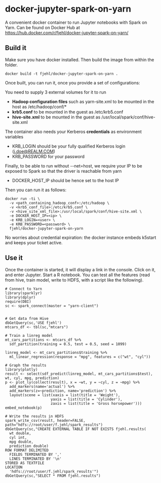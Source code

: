 # docker-jupyter-spark-on-yarn
A convenient docker container to run Jupyter notebooks with Spark on Yarn.
Can be found on Docker Hub at https://hub.docker.com/r/fjehl/docker-jupyter-spark-on-yarn/

## Build it

Make sure you have docker installed.
Then build the image from within the folder.

```
docker build -t fjehl/docker-jupyter-spark-on-yarn .
```

Once built, you can run it, once you provide a set of configurations:

You need to supply 3 external volumes for it to run

 - **Hadoop configuration files** such as yarn-site.xml to be mounted in the host as /etc/hadoop/conf/*
 - **krb5.conf** to be mounted in the guest as /etc/krb5.conf
 - **hive-site.xml** to be mounted in the guest as /usr/local/spark/conf/hive-site.xml

The container also needs your Kerberos **credentials** as environment variables
 - KRB_LOGIN should be your fully qualified Kerberos login (j.doe@REALM.COM)
 - KRB_PASSWORD for your password

Finally, to be able to run without --net=host, we require your IP to be exposed to Spark so that the driver is reachable from yarn
 - DOCKER_HOST_IP should be hence set to the host IP

Then you can run it as follows:

```
docker run -ti \
  -v <path_containing_hadoop_conf>:/etc/hadoop \
  -v <krb5_conf_file>:/etc/krb5.conf \
  -v <hive_site_xml_file>:/usr/local/spark/conf/hive-site.xml \
  -e DOCKER_HOST_IP=<ip> \
  -e KRB_LOGIN=<user> \
  -e KRB_PASSWORD=<password> \
  fjehl/docker-jupyter-spark-on-yarn
```
No worries about credential expiration: the docker instance embeds k5start and keeps your ticket active.

## Use it

Once the container is started, it will display a link in the console. Click on it, and enter Jupyter.
Start a R notebook.
You can test all the features (read from hive, train model, write to HDFS, with a script like the following).

```
# Connect to Yarn
library(sparklyr)
library(dplyr)
require(DBI)
sc <- spark_connect(master = "yarn-client")


# Get data from Hive
dbGetQuery(sc,'USE fjehl')
mtcars_df <- tbl(sc,"mtcars")

# Train a linreg model
mt_cars_partitions <- mtcars_df %>%
  sdf_partition(training = 0.5, test = 0.5, seed = 1099)

linreg_model <- mt_cars_partitions$training %>%
  ml_linear_regression(response = "mpg", features = c("wt", "cyl"))

# Graph the results
library(plotly)
result <- select(sdf_predict(linreg_model, mt_cars_partitions$test), wt, cyl, mpg, prediction)
p <- plot_ly(collect(result), x = ~wt, y = ~cyl, z = ~mpg) %>%
  add_markers(name='actual') %>%
  add_markers(z=~prediction, name='prediction') %>%
  layout(scene = list(xaxis = list(title = 'Weight'),
                     yaxis = list(title = 'Cylinder'),
                     zaxis = list(title = 'Gross horsepower')))
embed_notebook(p)

# Write the results in HDFS
spark_write_csv(result, header=FALSE, path="hdfs://root/user/f.jehl/spark_results")
dbGetQuery(sc,"CREATE EXTERNAL TABLE IF NOT EXISTS fjehl.results(
  wt double,
  cyl int,
  mpg double,
  prediction double)
ROW FORMAT DELIMITED
  FIELDS TERMINATED BY ','
  LINES TERMINATED BY '\n'
STORED AS TEXTFILE
LOCATION
  'hdfs://root/user/f.jehl/spark_results'")
dbGetQuery(sc,"SELECT * FROM fjehl.results")
```
